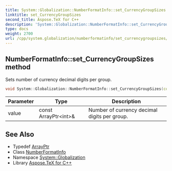 ```yaml
---
title: System::Globalization::NumberFormatInfo::set_CurrencyGroupSizes method
linktitle: set_CurrencyGroupSizes
second_title: Aspose.TeX for C++
description: 'System::Globalization::NumberFormatInfo::set_CurrencyGroupSizes method. Sets number of currency decimal digits per group in C++.'
type: docs
weight: 2700
url: /cpp/system.globalization/numberformatinfo/set_currencygroupsizes/
---
```

## NumberFormatInfo::set_CurrencyGroupSizes method


Sets number of currency decimal digits per group.

```cpp
void System::Globalization::NumberFormatInfo::set_CurrencyGroupSizes(const ArrayPtr<int> &value)
```


| Parameter | Type | Description |
| --- | --- | --- |
| value | const ArrayPtr\<int\>\& | Number of currency decimal digits per group. |

## See Also

* Typedef [ArrayPtr](../../../system/arrayptr/)
* Class [NumberFormatInfo](../)
* Namespace [System::Globalization](../../)
* Library [Aspose.TeX for C++](../../../)
